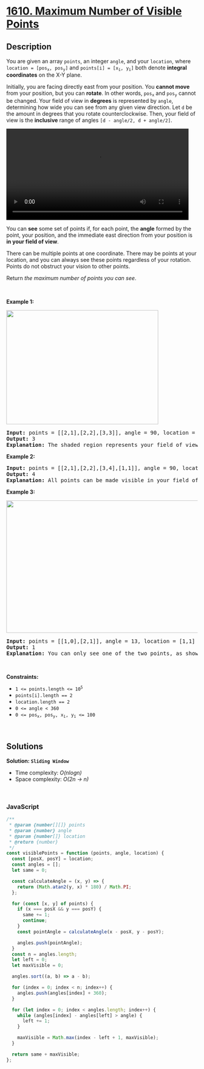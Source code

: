 # [1610. Maximum Number of Visible Points](https://leetcode.com/problems/maximum-number-of-visible-points)

## Description

<div class="elfjS" data-track-load="description_content"><p>You are given an array <code>points</code>, an integer <code>angle</code>, and your <code>location</code>, where <code>location = [pos<sub>x</sub>, pos<sub>y</sub>]</code> and <code>points[i] = [x<sub>i</sub>, y<sub>i</sub>]</code> both denote <strong>integral coordinates</strong> on the X-Y plane.</p>

<p>Initially, you are facing directly east from your position. You <strong>cannot move</strong> from your position, but you can <strong>rotate</strong>. In other words, <code>pos<sub>x</sub></code> and <code>pos<sub>y</sub></code> cannot be changed. Your field of view in <strong>degrees</strong> is represented by <code>angle</code>, determining how wide you can see from any given view direction. Let <code>d</code> be the amount in degrees that you rotate counterclockwise. Then, your field of view is the <strong>inclusive</strong> range of angles <code>[d - angle/2, d + angle/2]</code>.</p>

<p>
<video autoplay="" controls="" height="360" width="480" style="max-width: 100%; height: auto;"><source src="https://assets.leetcode.com/uploads/2020/09/30/angle.mp4" type="video/mp4">Your browser does not support the video tag or this video format.</video>
</p>

<p>You can <strong>see</strong> some set of points if, for each point, the <strong>angle</strong> formed by the point, your position, and the immediate east direction from your position is <strong>in your field of view</strong>.</p>

<p>There can be multiple points at one coordinate. There may be points at your location, and you can always see these points regardless of your rotation. Points do not obstruct your vision to other points.</p>

<p>Return <em>the maximum number of points you can see</em>.</p>

<p>&nbsp;</p>
<p><strong class="example">Example 1:</strong></p>
<img alt="" src="https://assets.leetcode.com/uploads/2020/09/30/89a07e9b-00ab-4967-976a-c723b2aa8656.png" style="width: 400px; height: 300px;">
<pre><strong>Input:</strong> points = [[2,1],[2,2],[3,3]], angle = 90, location = [1,1]
<strong>Output:</strong> 3
<strong>Explanation:</strong> The shaded region represents your field of view. All points can be made visible in your field of view, including [3,3] even though [2,2] is in front and in the same line of sight.
</pre>

<p><strong class="example">Example 2:</strong></p>

<pre><strong>Input:</strong> points = [[2,1],[2,2],[3,4],[1,1]], angle = 90, location = [1,1]
<strong>Output:</strong> 4
<strong>Explanation:</strong> All points can be made visible in your field of view, including the one at your location.
</pre>

<p><strong class="example">Example 3:</strong></p>
<img alt="" src="https://assets.leetcode.com/uploads/2020/09/30/5010bfd3-86e6-465f-ac64-e9df941d2e49.png" style="width: 690px; height: 348px;">
<pre><strong>Input:</strong> points = [[1,0],[2,1]], angle = 13, location = [1,1]
<strong>Output:</strong> 1
<strong>Explanation:</strong> You can only see one of the two points, as shown above.
</pre>

<p>&nbsp;</p>
<p><strong>Constraints:</strong></p>

<ul>
	<li><code>1 &lt;= points.length &lt;= 10<sup>5</sup></code></li>
	<li><code>points[i].length == 2</code></li>
	<li><code>location.length == 2</code></li>
	<li><code>0 &lt;= angle &lt; 360</code></li>
	<li><code>0 &lt;= pos<sub>x</sub>, pos<sub>y</sub>, x<sub>i</sub>, y<sub>i</sub> &lt;= 100</code></li>
</ul>
</div>

<p>&nbsp;</p>

## Solutions

**Solution: `Sliding Window`**

- Time complexity: <em>O(nlogn)</em>
- Space complexity: <em>O(2n -> n)</em>

<p>&nbsp;</p>

### **JavaScript**

```js
/**
 * @param {number[][]} points
 * @param {number} angle
 * @param {number[]} location
 * @return {number}
 */
const visiblePoints = function (points, angle, location) {
  const [posX, posY] = location;
  const angles = [];
  let same = 0;

  const calculateAngle = (x, y) => {
    return (Math.atan2(y, x) * 180) / Math.PI;
  };

  for (const [x, y] of points) {
    if (x === posX && y === posY) {
      same += 1;
      continue;
    }
    const pointAngle = calculateAngle(x - posX, y - posY);

    angles.push(pointAngle);
  }
  const n = angles.length;
  let left = 0;
  let maxVisible = 0;

  angles.sort((a, b) => a - b);

  for (index = 0; index < n; index++) {
    angles.push(angles[index] + 360);
  }

  for (let index = 0; index < angles.length; index++) {
    while (angles[index] - angles[left] > angle) {
      left += 1;
    }

    maxVisible = Math.max(index - left + 1, maxVisible);
  }

  return same + maxVisible;
};
```
